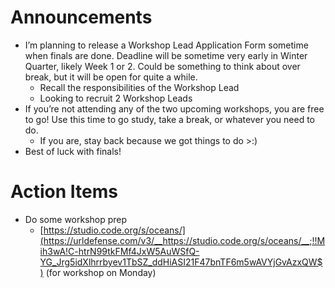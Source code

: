 # Announcements

- I’m planning to release a Workshop Lead Application Form sometime when finals are done. Deadline will be sometime very early in Winter Quarter, likely Week 1 or 2. Could be something to think about over break, but it will be open for quite a while.
    - Recall the responsibilities of the Workshop Lead
    - Looking to recruit 2 Workshop Leads
- If you’re not attending any of the two upcoming workshops, you are free to go! Use this time to go study, take a break, or whatever you need to do.
    - If you are, stay back because we got things to do >:)
- Best of luck with finals!

# Action Items

- Do some workshop prep
    - [https://studio.code.org/s/oceans/](https://urldefense.com/v3/__https://studio.code.org/s/oceans/__;!!Mih3wA!C-htrN99tkFMf4JxW5AuWSfQ-YG_Jrg5idXlhrrbyev1TbSZ_ddHiASI21F47bnTF6m5wAVYjGvAzxQW$) (for workshop on Monday)